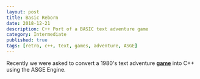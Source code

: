 ```yaml
---
layout: post
title: Basic Reborn
date: 2018-12-21
description: C++ Port of a BASIC text adventure game
category: Intermediate
published: true
tags: [retro, c++, text, games, adventure, ASGE]
---
```


Recently we were asked to convert a 1980's text adventure **[game](http://www.colorcomputerarchive.com/coco/Documents/Books/Write%20Your%20Own%20Adventure%20Programs%20(1983)(Usborne).pdf)** into C++ using the ASGE Engine.
